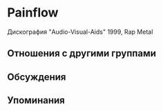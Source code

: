 # Painflow

Дискография
"Audio-Visual-Aids" 1999, Rap Metal

## Отношения с другими группами


## Обсуждения


## Упоминания

